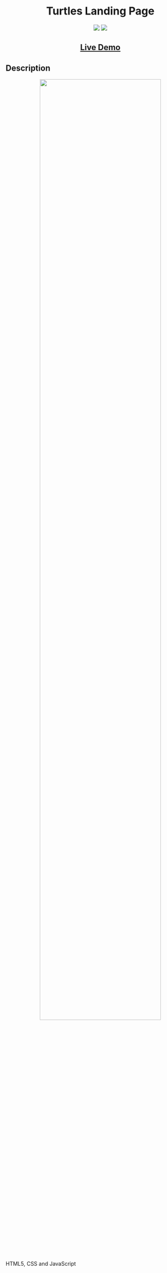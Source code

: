 ## <h1 align="center">Turtles Landing Page</h1>

<p align="center">
<img src="https://img.shields.io/badge/made%20by-Mráz Róbert-blue.svg" >
<img src="https://img.shields.io/github/languages/top/MrazRobert/turtles-landing-page.svg" >
</p>

<h2 align="center"><a href="#">Live Demo</a></h2>

## Description

<p align="center">
<img src="./public/images/turtles.gif" width="80%"></p>

<p>HTML5, CSS and JavaScript</p>
